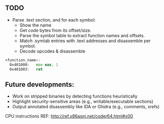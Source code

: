 ## TODO
- Parse .text section, and for each symbol:
    - Show the name
    - Get code bytes from its offset/size.
    - Parse the symbol table to extract function names and offsets.
    - Match .symtab entries with .text addresses and disassemble per symbol.
    - Decode opcodes & disassemble

```asm
<function_name>:
  0x401000:   mov eax, 1
  0x401003:   ret
```


## Future developments:
- Work on stripped binaries by detecting functions heuristically
- Highlight security-sensitive areas (e.g., writable/executable sections)
- Output annotated disassembly like IDA or Ghidra (e.g., comments, xrefs)

CPU instructions REF: http://ref.x86asm.net/coder64.html#x00
